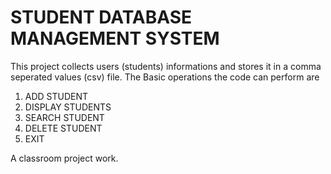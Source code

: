 # STUDENT DATABASE MANAGEMENT SYSTEM
This project collects users (students) informations and stores it in a comma seperated values (csv) file. 
The Basic operations the code can perform are
1. ADD STUDENT
2. DISPLAY STUDENTS
3. SEARCH STUDENT
4. DELETE STUDENT
5. EXIT

A classroom project work.
